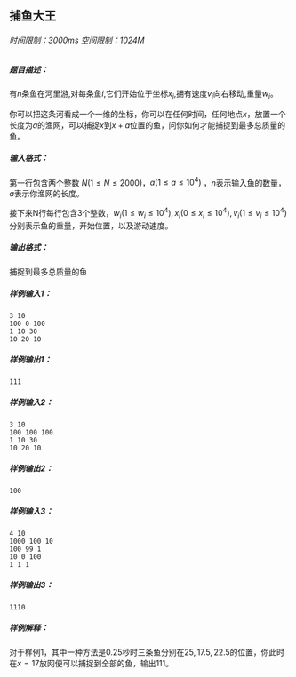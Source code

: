 ## 捕鱼大王

###### 时间限制：3000ms 空间限制：1024M

##### 题目描述：

有$n$条鱼在河里游,对每条鱼$i$,它们开始位于坐标$x_{i}$,拥有速度$v_{i}$向右移动,重量$w_{i}$。

你可以把这条河看成一个一维的坐标，你可以在任何时间，任何地点$x$，放置一个长度为$a$的渔网，可以捕捉$x$到$x+a$位置的鱼，问你如何才能捕捉到最多总质量的鱼。

##### 输入格式：

第一行包含两个整数 $N (1 \leq N \leq 2000)$，$a  (1 \leq a \leq 10^4)$ ，$n$表示输入鱼的数量，$a$表示你渔网的长度。

接下来N行每行包含$3$个整数，$w_{i}(1 \leq w_{i} \leq 10^4),x_{i}(0 \leq x_{i} \leq 10^4),v_{i}(1 \leq v_{i} \leq 10^4)$分别表示鱼的重量，开始位置，以及游动速度。
##### 输出格式：

捕捉到最多总质量的鱼
##### 样例输入1：

```
3 10
100 0 100
1 10 30
10 20 10
```

##### 样例输出1：

```
111
```

##### 样例输入2：

```
3 10
100 100 100
1 10 30
10 20 10
```

##### 样例输出2：

```
100
```


##### 样例输入3：

```
4 10
1000 100 10
100 99 1
10 0 100
1 1 1
```

##### 样例输出3：

```
1110
```
##### 样例解释：
对于样例$1$，其中一种方法是$0.25$秒时三条鱼分别在$25,17.5,22.5$的位置，你此时在$x=17$放网便可以捕捉到全部的鱼，输出$111$。

